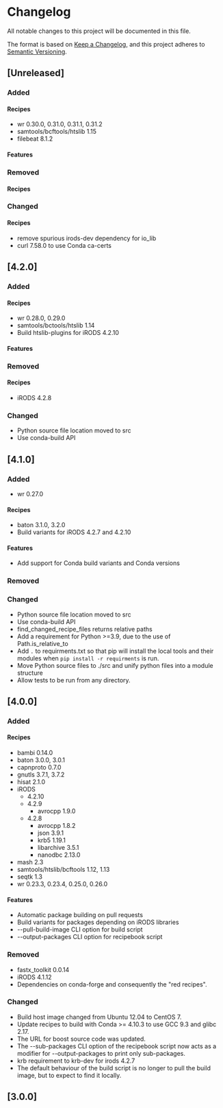 # Changelog
All notable changes to this project will be documented in this file.

The format is based on [Keep a Changelog](https://keepachangelog.com/en/1.0.0/),
and this project adheres to [Semantic Versioning](https://semver.org/spec/v2.0.0.html).

## [Unreleased]

### Added

#### Recipes
 - wr 0.30.0, 0.31.0, 0.31.1, 0.31.2
 - samtools/bcftools/htslib 1.15
 - filebeat 8.1.2

#### Features

### Removed

#### Recipes

### Changed

#### Recipes
 - remove spurious irods-dev dependency for io_lib
 - curl 7.58.0 to use Conda ca-certs

## [4.2.0]

### Added

#### Recipes
 - wr 0.28.0, 0.29.0
 - samtools/bctools/htslib 1.14
 - Build htslib-plugins for iRODS 4.2.10

#### Features

### Removed

#### Recipes
  - iRODS 4.2.8

### Changed
 - Python source file location moved to src
 - Use conda-build API


## [4.1.0]

### Added
 - wr 0.27.0

#### Recipes
 - baton 3.1.0, 3.2.0
 - Build variants for iRODS 4.2.7 and 4.2.10

#### Features
 - Add support for Conda build variants and Conda versions

### Removed

### Changed
 - Python source file location moved to src
 - Use conda-build API
 - find_changed_recipe_files returns relative paths
 - Add a requirement for Python >=3.9, due to the use of Path.is_relative_to
 - Add `.` to requirments.txt so that pip will install the local tools and their modules when `pip install -r requirments` is run.
 - Move Python source files to ./src and unify python files into a module structure
 - Allow tests to be run from any directory.


## [4.0.0]

### Added

#### Recipes
 - bambi 0.14.0
 - baton 3.0.0, 3.0.1
 - capnproto 0.7.0
 - gnutls 3.7.1, 3.7.2
 - hisat 2.1.0
 - iRODS
   - 4.2.10
   - 4.2.9
     - avrocpp 1.9.0
   - 4.2.8
     - avrocpp 1.8.2
     - json 3.9.1
     - krb5 1.19.1
     - libarchive 3.5.1
     - nanodbc 2.13.0
 - mash 2.3
 - samtools/htslib/bcftools 1.12, 1.13
 - seqtk 1.3
 - wr 0.23.3, 0.23.4, 0.25.0, 0.26.0

#### Features
 - Automatic package building on pull requests
 - Build variants for packages depending on iRODS libraries
 - --pull-build-image CLI option for build script
 - --output-packages CLI option for recipebook script

### Removed
 - fastx_toolkit 0.0.14
 - iRODS 4.1.12
 - Dependencies on conda-forge and consequently the "red recipes".

### Changed
 - Build host image changed from Ubuntu 12.04 to CentOS 7.
 - Update recipes to build with Conda >= 4.10.3 to use GCC 9.3 and glibc 2.17.
 - The URL for boost source code was updated.
 - The --sub-packages CLI option of the recipebook script now acts as a
   modifier for --output-packages to print only sub-packages.
 - krb requirement to krb-dev for irods 4.2.7
 - The default behaviour of the build script is no longer to pull the build
   image, but to expect to find it locally.

## [3.0.0]
